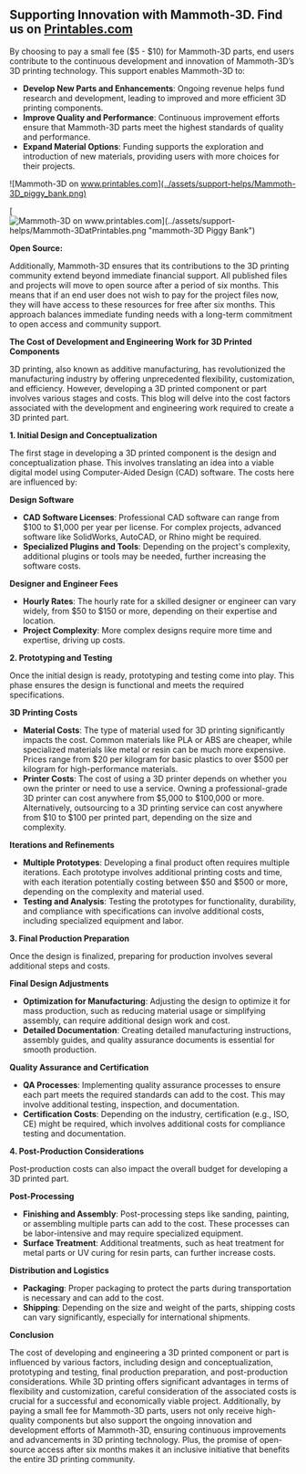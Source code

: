 ## **Supporting Innovation with Mammoth-3D. Find us on [Printables.com](https://www.printables.com/@Mammoth3D_2076590/models)**

By choosing to pay a small fee ($5 - $10) for Mammoth-3D parts, end users contribute to the continuous development and innovation of Mammoth-3D’s 3D printing technology. This support enables Mammoth-3D to:

- **Develop New Parts and Enhancements**: Ongoing revenue helps fund research and development, leading to improved and more efficient 3D printing components.
- **Improve Quality and Performance**: Continuous improvement efforts ensure that Mammoth-3D parts meet the highest standards of quality and performance.
- **Expand Material Options**: Funding supports the exploration and introduction of new materials, providing users with more choices for their projects.

![Mammoth-3D on www.printables.com](../assets/support-helps/Mammoth-3D_piggy_bank.png)

[![Mammoth-3D on www.printables.com](../assets/support-helps/Mammoth-3DatPrintables.png "mammoth-3D Piggy Bank")](https://www.printables.com/@Mammoth3D_2076590/models)

**Open Source:**

Additionally, Mammoth-3D ensures that its contributions to the 3D printing community extend beyond immediate financial support. All published files and projects will move to open source after a period of six months. This means that if an end user does not wish to pay for the project files now, they will have access to these resources for free after six months. This approach balances immediate funding needs with a long-term commitment to open access and community support.


**The Cost of Development and Engineering Work for 3D Printed Components**

3D printing, also known as additive manufacturing, has revolutionized the manufacturing industry by offering unprecedented flexibility, customization, and efficiency. However, developing a 3D printed component or part involves various stages and costs. This blog will delve into the cost factors associated with the development and engineering work required to create a 3D printed part.

**1. Initial Design and Conceptualization**

The first stage in developing a 3D printed component is the design and conceptualization phase. This involves translating an idea into a viable digital model using Computer-Aided Design (CAD) software. The costs here are influenced by:

**Design Software**

- **CAD Software Licenses**: Professional CAD software can range from $100 to $1,000 per year per license. For complex projects, advanced software like SolidWorks, AutoCAD, or Rhino might be required.
- **Specialized Plugins and Tools**: Depending on the project's complexity, additional plugins or tools may be needed, further increasing the software costs.

**Designer and Engineer Fees**

- **Hourly Rates**: The hourly rate for a skilled designer or engineer can vary widely, from $50 to $150 or more, depending on their expertise and location.
- **Project Complexity**: More complex designs require more time and expertise, driving up costs.

**2. Prototyping and Testing**

Once the initial design is ready, prototyping and testing come into play. This phase ensures the design is functional and meets the required specifications.

**3D Printing Costs**

- **Material Costs**: The type of material used for 3D printing significantly impacts the cost. Common materials like PLA or ABS are cheaper, while specialized materials like metal or resin can be much more expensive. Prices range from $20 per kilogram for basic plastics to over $500 per kilogram for high-performance materials.
- **Printer Costs**: The cost of using a 3D printer depends on whether you own the printer or need to use a service. Owning a professional-grade 3D printer can cost anywhere from $5,000 to $100,000 or more. Alternatively, outsourcing to a 3D printing service can cost anywhere from $10 to $100 per printed part, depending on the size and complexity.

**Iterations and Refinements**

- **Multiple Prototypes**: Developing a final product often requires multiple iterations. Each prototype involves additional printing costs and time, with each iteration potentially costing between $50 and $500 or more, depending on the complexity and material used.
- **Testing and Analysis**: Testing the prototypes for functionality, durability, and compliance with specifications can involve additional costs, including specialized equipment and labor.

**3. Final Production Preparation**

Once the design is finalized, preparing for production involves several additional steps and costs.

**Final Design Adjustments**

- **Optimization for Manufacturing**: Adjusting the design to optimize it for mass production, such as reducing material usage or simplifying assembly, can require additional design work and cost.
- **Detailed Documentation**: Creating detailed manufacturing instructions, assembly guides, and quality assurance documents is essential for smooth production.

**Quality Assurance and Certification**

- **QA Processes**: Implementing quality assurance processes to ensure each part meets the required standards can add to the cost. This may involve additional testing, inspection, and documentation.
- **Certification Costs**: Depending on the industry, certification (e.g., ISO, CE) might be required, which involves additional costs for compliance testing and documentation.

**4. Post-Production Considerations**

Post-production costs can also impact the overall budget for developing a 3D printed part.

**Post-Processing**

- **Finishing and Assembly**: Post-processing steps like sanding, painting, or assembling multiple parts can add to the cost. These processes can be labor-intensive and may require specialized equipment.
- **Surface Treatment**: Additional treatments, such as heat treatment for metal parts or UV curing for resin parts, can further increase costs.

**Distribution and Logistics**

- **Packaging**: Proper packaging to protect the parts during transportation is necessary and can add to the cost.
- **Shipping**: Depending on the size and weight of the parts, shipping costs can vary significantly, especially for international shipments.


**Conclusion**

The cost of developing and engineering a 3D printed component or part is influenced by various factors, including design and conceptualization, prototyping and testing, final production preparation, and post-production considerations. While 3D printing offers significant advantages in terms of flexibility and customization, careful consideration of the associated costs is crucial for a successful and economically viable project. Additionally, by paying a small fee for Mammoth-3D parts, users not only receive high-quality components but also support the ongoing innovation and development efforts of Mammoth-3D, ensuring continuous improvements and advancements in 3D printing technology. Plus, the promise of open-source access after six months makes it an inclusive initiative that benefits the entire 3D printing community.
